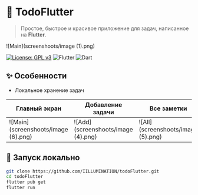 # 📝 TodoFlutter

> Простое, быстрое и красивое приложение для задач, написанное на **Flutter**.

![Main](screenshoots/image (1).png)

[![License: GPL v3](https://img.shields.io/badge/License-GPL%20v3-blue.svg)](https://www.gnu.org/licenses/gpl-3.0)
![Flutter](https://img.shields.io/badge/Flutter-%2302569B.svg?logo=flutter&logoColor=white)
![Dart](https://img.shields.io/badge/Dart-%230175C2.svg?logo=dart&logoColor=white)

## ✨ Особенности
- Локальное хранение задач

| Главный экран | Добавление задачи | Все заметки |
|---------------|-------------------|-------------|
| ![Main](screenshoots/image (6).png) | ![Add](screenshoots/image (4).png) | ![All](screenshoots/image (5).png) |

## 🚀 Запуск локально
```bash
git clone https://github.com/IILLUMINATION/todoFlutter.git
cd todoFlutter
flutter pub get
flutter run